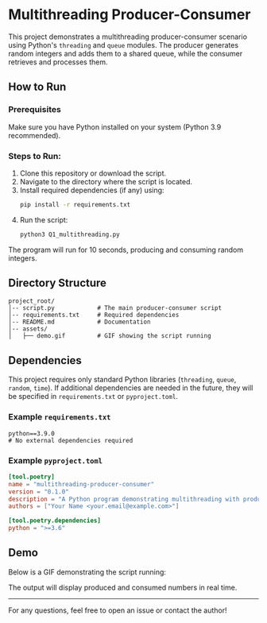 # Multithreading Producer-Consumer

This project demonstrates a multithreading producer-consumer scenario using Python's `threading` and `queue` modules. The producer generates random integers and adds them to a shared queue, while the consumer retrieves and processes them.

## How to Run

### Prerequisites

Make sure you have Python installed on your system (Python 3.9 recommended).

### Steps to Run:

1. Clone this repository or download the script.
2. Navigate to the directory where the script is located.
3. Install required dependencies (if any) using:
   ```sh
   pip install -r requirements.txt
   ```
4. Run the script:
   ```sh
   python3 Q1_multithreading.py 
   ```

The program will run for 10 seconds, producing and consuming random integers.

## Directory Structure

```
project_root/
│-- script.py            # The main producer-consumer script
│-- requirements.txt     # Required dependencies
│-- README.md            # Documentation
│-- assets/
│   ├── demo.gif         # GIF showing the script running
```

## Dependencies

This project requires only standard Python libraries (`threading`, `queue`, `random`, `time`). If additional dependencies are needed in the future, they will be specified in `requirements.txt` or `pyproject.toml`.

### Example `requirements.txt`

```
python==3.9.0
# No external dependencies required
```

### Example `pyproject.toml`

```toml
[tool.poetry]
name = "multithreading-producer-consumer"
version = "0.1.0"
description = "A Python program demonstrating multithreading with producer-consumer model"
authors = ["Your Name <your.email@example.com>"]

[tool.poetry.dependencies]
python = ">=3.6"
```

## Demo

Below is a GIF demonstrating the script running:



The output will display produced and consumed numbers in real time.

---

For any questions, feel free to open an issue or contact the author!
